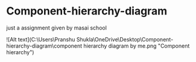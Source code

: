 # Component-hierarchy-diagram
just a assignment given by masai school

![Alt text](C:\Users\Pranshu Shukla\OneDrive\Desktop\Component-hierarchy-diagram\component hierarchy diagram by me.png "Component hierarchy")
